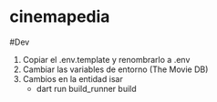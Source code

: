 # cinemapedia

#Dev
1. Copiar el .env.template y renombrarlo a .env
2. Cambiar las variables de entorno (The Movie DB)
3. Cambios en la entidad isar
    - dart run build_runner build